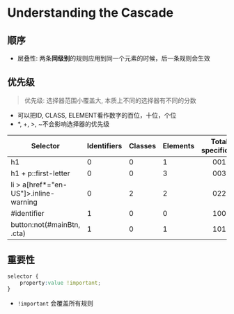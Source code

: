 # Understanding the Cascade

## 顺序

- 层叠性: 两条**同级别**的规则应用到同一个元素的时候，后一条规则会生效

## 优先级

> 优先级: 选择器范围小覆盖大, 本质上不同的选择器有不同的分数

- 可以把ID, CLASS, ELEMENT看作数字的百位，十位，个位
- *, +, >, ~不会影响选择器的优先级

|Selector|Identifiers|Classes|Elements|Total specificity|
|--|--|--|--|:--:|
|h1|0|0|1|001|
|h1 + p::first-letter|0|0|3|003|
|li > a\[href*="en-US"]>.inline-warning|0|2|2|022|
|\#identifier|1|0|0|100|
|button:not(\#mainBtn, .cta)|1|0|1|101|

## 重要性

```css
selector {
    property:value !important;
}
```
- `!important` 会覆盖所有规则

